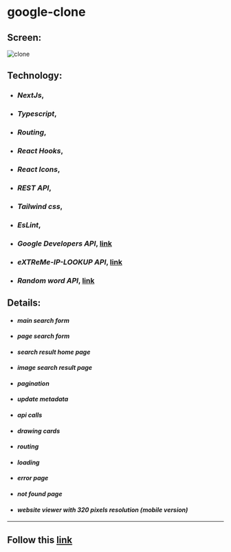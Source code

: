 # google-clone

## Screen: 
![clone](https://github.com/Kornull/google-clone/assets/96052707/5de3df3a-a93e-45e5-a588-633d77d437af)




## Technology: 
* ### *NextJs*,
* ### *Typescript*,
* ### *Routing*,
* ### *React Hooks*,
* ### *React Icons*,
* ### *REST API*,
* ### *Tailwind css*,
* ### *EsLint*,
* ### *Google Developers API*, [link](https://developers.google.com/)
* ### *eXTReMe-IP-LOOKUP API*, [link](https://extreme-ip-lookup.com/)
* ### *Random word API*, [link](https://random-word-api.herokuapp.com/home)

## Details:
 * #### *main search form*
 * #### *page search form*
 * #### *search result home page*
 * #### *image search result page*
 * #### *pagination*
 * #### *update metadata*
 * #### *api calls*
 * #### *drawing cards*
 * #### *routing*
 * #### *loading*
 * #### *error page*
 * #### *not found page*
 * #### *website viewer with 320 pixels resolution (mobile version)*
 ---
 
 ## Follow this [link](https://kornull-google-clone.vercel.app/)

